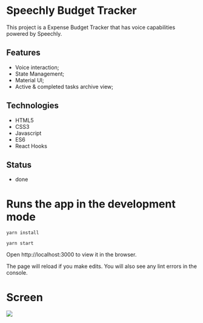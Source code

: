 # Speechly Budget Tracker

This project is a Expense Budget Tracker that has voice capabilities powered by Speechly. 

## Features
- Voice interaction;
- State Management;
- Material UI;
- Active & completed tasks archive view;

## Technologies
- HTML5
- CSS3
- Javascript
- ES6
- React Hooks

## Status
- done

# Runs the app in the development mode 

 `yarn install`

 `yarn start`

Open http://localhost:3000 to view it in the browser.

The page will reload if you make edits.
You will also see any lint errors in the console.

# Screen

![](src/assets/ScreenShot.jpg)
